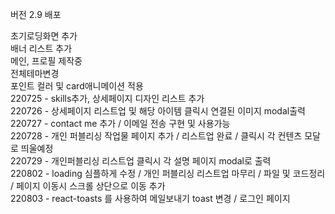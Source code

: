 버전 2.9 배포

초기로딩화면 추가<br/>
배너 리스트 추가<br/>
메인, 프로필 제작중<br/>
전체테마변경<br/>
포인트 컬러 및 card애니메이션 적용<br/>
220725 - skills추가, 상세페이지 디자인 리스트 추가<br/>
220726 - 상세페이지 리스트업 및 해당 아이템 클릭시 연결된 이미지 modal출력<br/>
220727 - contact me 추가 / 이메일 전송 구현 및 사용가능<br/>
220728 - 개인 퍼블리싱 작업물 페이지 추가 / 리스트업 완료 / 클릭시 각 컨텐츠 모달로 띄울예정<br/>
220729 - 개인퍼블리싱 리스트업 클릭시 각 설명 페이지 modal로 출력 <br/>
220802 - loading 심플하게 수정 / 개인 퍼블리싱 리스트업 마무리 / 파일 및 코드정리 / 페이지 이동시 스크롤 상단으로 이동 추가 <br/>
220803 - react-toasts 를 사용하여 메일보내기 toast 변경 / 로그인 페이지<br/>